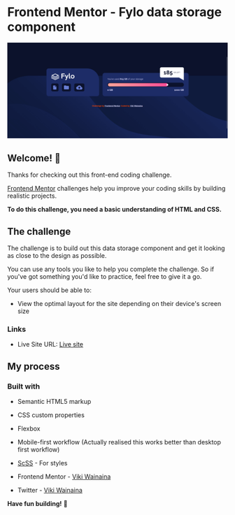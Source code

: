 # Frontend Mentor - Fylo data storage component

![Design preview for the Fylo data storage component coding challenge](./design/Screenshot%20Frontend%20Mentor%20Fylo%20data%20storage%20component.png)

## Welcome! 👋

Thanks for checking out this front-end coding challenge.

[Frontend Mentor](https://www.frontendmentor.io) challenges help you improve your coding skills by building realistic projects.

**To do this challenge, you need a basic understanding of HTML and CSS.**

## The challenge

The challenge is to build out this data storage component and get it looking as close to the design as possible.

You can use any tools you like to help you complete the challenge. So if you've got something you'd like to practice, feel free to give it a go.

Your users should be able to:

- View the optimal layout for the site depending on their device's screen size

### Links

- Live Site URL: [Live site](https://fylo-data-storage-component-ckki.onrender.com)

## My process

### Built with

- Semantic HTML5 markup
- CSS custom properties
- Flexbox
- Mobile-first workflow (Actually realised this works better than desktop first workflow)
- [ScSS](https://sass-lang.com/) - For styles

- Frontend Mentor - [Viki Wainaina](https://www.frontendmentor.io/profile/CSS-Viki)
- Twitter - [Viki Wainaina](https://www.twitter.com/vykiddeh_)

**Have fun building!** 🚀
